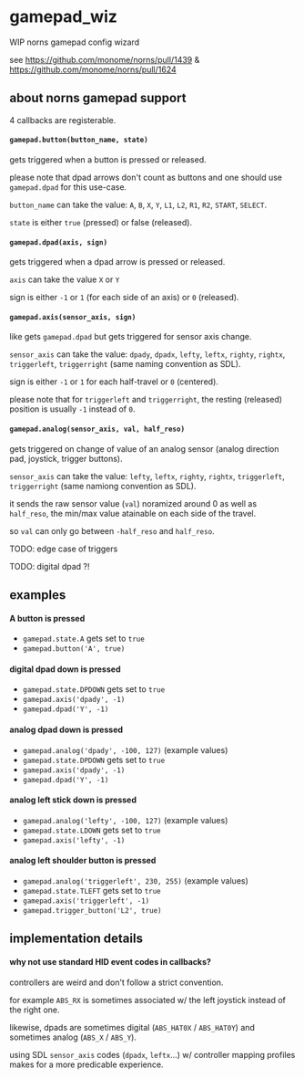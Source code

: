 # gamepad_wiz

WIP norns gamepad config wizard

see https://github.com/monome/norns/pull/1439 & https://github.com/monome/norns/pull/1624


## about norns gamepad support

4 callbacks are registerable.

#### `gamepad.button(button_name, state)`

gets triggered when a button is pressed or released.

please note that dpad arrows don't count as buttons and one should use `gamepad.dpad` for this use-case.

`button_name` can take the value: `A`, `B`, `X`, `Y`, `L1`, `L2`, `R1`, `R2`, `START`, `SELECT`.

`state` is either `true` (pressed) or false (released).


#### `gamepad.dpad(axis, sign)`

gets triggered when a dpad arrow is pressed or released.

`axis` can take the value `X` or `Y`

sign is either `-1` or `1` (for each side of an axis) or `0` (released).


#### `gamepad.axis(sensor_axis, sign)`

like gets `gamepad.dpad` but gets triggered for sensor axis change.

`sensor_axis` can take the value: `dpady`, `dpadx`, `lefty`, `leftx`, `righty`, `rightx`, `triggerleft`, `triggerright` (same naming convention as SDL).

sign is either `-1` or `1` for each half-travel or `0` (centered).

please note that for `triggerleft` and `triggerright`, the resting (released) position is usually `-1` instead of `0`.


#### `gamepad.analog(sensor_axis, val, half_reso)`

gets triggered on change of value of an analog sensor (analog direction pad, joystick, trigger buttons).

`sensor_axis` can take the value: `lefty`, `leftx`, `righty`, `rightx`, `triggerleft`, `triggerright` (same namiong convention as SDL).

it sends the raw sensor value (`val`) noramized around 0 as well as `half_reso`, the min/max value atainable on each side of the travel.

so `val` can only go between `-half_reso` and `half_reso`.

TODO: edge case of triggers

TODO: digital dpad ?!


## examples

#### A button is pressed

- `gamepad.state.A` gets set to `true`
- `gamepad.button('A', true)`


#### digital dpad down is pressed

- `gamepad.state.DPDOWN` gets set to `true`
- `gamepad.axis('dpady', -1)`
- `gamepad.dpad('Y', -1)`


#### analog dpad down is pressed

- `gamepad.analog('dpady', -100, 127)` (example values)
- `gamepad.state.DPDOWN` gets set to `true`
- `gamepad.axis('dpady', -1)`
- `gamepad.dpad('Y', -1)`


#### analog left stick down is pressed

- `gamepad.analog('lefty', -100, 127)` (example values)
- `gamepad.state.LDOWN` gets set to `true`
- `gamepad.axis('lefty', -1)`


#### analog left shoulder button is pressed

- `gamepad.analog('triggerleft', 230, 255)` (example values)
- `gamepad.state.TLEFT` gets set to `true`
- `gamepad.axis('triggerleft', -1)`
- `gamepad.trigger_button('L2', true)`


## implementation details

#### why not use standard HID event codes in callbacks?

controllers are weird and don't follow a strict convention.

for example `ABS_RX` is sometimes associated w/ the left joystick instead of the right one.

likewise, dpads are sometimes digital (`ABS_HAT0X` / `ABS_HAT0Y`) and sometimes analog (`ABS_X` / `ABS_Y`).

using SDL `sensor_axis` codes (`dpadx`, `leftx`...) w/ controller mapping profiles makes for a more predicable experience.
